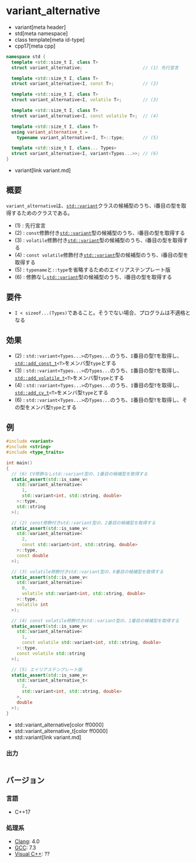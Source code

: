 # variant_alternative
* variant[meta header]
* std[meta namespace]
* class template[meta id-type]
* cpp17[meta cpp]

```cpp
namespace std {
  template <std::size_t I, class T>
  struct variant_alternative;                       // (1) 先行宣言

  template <std::size_t I, class T>
  struct variant_alternative<I, const T>;           // (2)

  template <std::size_t I, class T>
  struct variant_alternative<I, volatile T>;        // (3)

  template <std::size_t I, class T>
  struct variant_alternative<I, const volatile T>;  // (4)

  template <std::size_t I, class T>
  using variant_alternative_t =
    typename variant_alternative<I, T>::type;       // (5)

  template <std::size_t I, class... Types>
  struct variant_alternative<I, variant<Types...>>; // (6)
}
```
* variant[link variant.md]

## 概要
`variant_alternative`は、[`std::variant`](variant.md)クラスの候補型のうち、i番目の型を取得するためのクラスである。

- (1) : 先行宣言
- (2) : `const`修飾付き[`std::variant`](variant)型の候補型のうち、i番目の型を取得する
- (3) : `volatile`修飾付き[`std::variant`](variant)型の候補型のうち、i番目の型を取得する
- (4) : `const volatile`修飾付き[`std::variant`](variant)型の候補型のうち、i番目の型を取得する
- (5) : `typename`と`::type`を省略するためのエイリアステンプレート版
- (6) : 修飾なし[`std::variant`](variant)型の候補型のうち、i番目の型を取得する


## 要件
- `I < sizeof...(Types)`であること。そうでない場合、プログラムは不適格となる


## 効果
- (2) : `std::variant<Types...>`の`Types...`のうち、`I`番目の型`T`を取得し、[`std::add_const_t`](/reference/type_traits/add_const.md)`<T>`をメンバ型`type`とする
- (3) : `std::variant<Types...>`の`Types...`のうち、`I`番目の型`T`を取得し、[`std::add_volatile_t`](/reference/type_traits/add_volatile.md)`<T>`をメンバ型`type`とする
- (4) : `std::variant<Types...>`の`Types...`のうち、`I`番目の型`T`を取得し、[`std::add_cv_t`](/reference/type_traits/add_cv.md)`<T>`をメンバ型`type`とする
- (6) : `std::variant<Types...>`の`Types...`のうち、`I`番目の型`T`を取得し、その型をメンバ型`type`とする


## 例
```cpp example
#include <variant>
#include <string>
#include <type_traits>

int main()
{
  // (6) CV修飾なしstd::variant型の、1番目の候補型を取得する
  static_assert(std::is_same_v<
    std::variant_alternative<
      1,
      std::variant<int, std::string, double>
    >::type,
    std::string
  >);

  // (2) const修飾付きstd::variant型の、2番目の候補型を取得する
  static_assert(std::is_same_v<
    std::variant_alternative<
      2,
      const std::variant<int, std::string, double>
    >::type,
    const double
  >);

  // (3) volatile修飾付きstd::variant型の、0番目の候補型を取得する
  static_assert(std::is_same_v<
    std::variant_alternative<
      0,
      volatile std::variant<int, std::string, double>
    >::type,
    volatile int
  >);

  // (4) const volatile修飾付きstd::variant型の、1番目の候補型を取得する
  static_assert(std::is_same_v<
    std::variant_alternative<
      1,
      const volatile std::variant<int, std::string, double>
    >::type,
    const volatile std::string
  >);

  // (5) エイリアステンプレート版
  static_assert(std::is_same_v<
    std::variant_alternative_t<
      2,
      std::variant<int, std::string, double>
    >,
    double
  >);
}
```
* std::variant_alternative[color ff0000]
* std::variant_alternative_t[color ff0000]
* std::variant[link variant.md]

### 出力
```
```

## バージョン
### 言語
- C++17

### 処理系
- [Clang](/implementation.md#clang): 4.0
- [GCC](/implementation.md#gcc): 7.3
- [Visual C++](/implementation.md#visual_cpp): ??
